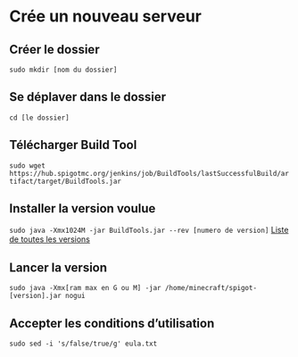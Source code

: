 # Crée un nouveau serveur
## Créer le dossier 
``sudo mkdir [nom du dossier]``
## Se déplaver dans le dossier
``cd [le dossier]``
## Télécharger Build Tool
``sudo wget https://hub.spigotmc.org/jenkins/job/BuildTools/lastSuccessfulBuild/artifact/target/BuildTools.jar``
## Installer la version voulue
``sudo java -Xmx1024M -jar BuildTools.jar --rev [numero de version]``
[Liste de toutes les versions](https://www.spigotmc.org/wiki/buildtools/)
## Lancer la version
``sudo java -Xmx[ram max en G ou M] -jar /home/minecraft/spigot-[version].jar nogui``
## Accepter les conditions d’utilisation
``sudo sed -i 's/false/true/g' eula.txt``
